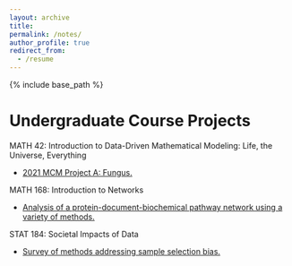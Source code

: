 ```yaml
---
layout: archive
title:
permalink: /notes/
author_profile: true
redirect_from:
  - /resume
---
```


{% include base_path %}

# Undergraduate Course Projects

MATH 42: Introduction to Data-Driven Mathematical Modeling: Life, the Universe, Everything

*  [2021 MCM Project A: Fungus.](https://github.com/ethanjyoung/ethanjyoung.github.io/files/9989451/math_42_project.pdf)


MATH 168: Introduction to Networks

* [Analysis of a protein-document-biochemical pathway network using a variety of methods.](https://github.com/ethanjyoung/ethanjyoung.github.io/files/9989458/math_168_project.pdf)


STAT 184: Societal Impacts of Data

* [Survey of methods addressing sample selection bias.](https://github.com/ethanjyoung/ethanjyoung.github.io/files/9989459/stats_184_project.pdf)


